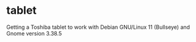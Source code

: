 # tablet
Getting a Toshiba tablet to work with Debian GNU/Linux 11 (Bullseye) and Gnome version 3.38.5
